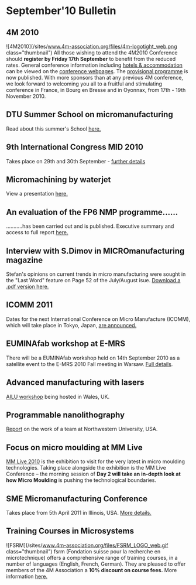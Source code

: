 # September'10 Bulletin

<!--break-->
## 4M 2010


![4M2010](/sites/www.4m-association.org/files/4m-logotight_web.png class="thumbnail")
All those wishing to attend the 4M2010 Conference should **register by Friday 17th September** to benefit from the reduced rates.  General conference information including [hotels & accommodation](/content/Hotels-and-Acommodation) can be viewed on the [conference webpages](http://www.4m-association.org/conference/2010).  The [provisional programme](/content/Provisional-Programme) is now published. With more sponsors than at any previous 4M conference, we look forward to welcoming you all to a fruitful and stimulating conference in France, in Bourg en Bresse and in Oyonnax, from 17th - 19th November 2010.  
    
## DTU Summer School on micromanufacturing

Read about this summer's School [here.](/content/Summer-School-micro-manufacturing)  
  
## 9th International Congress MID 2010

Takes place on 29th and 30th September - [further details](/event/9th-International-MID-Congress)  
  
## Micromachining by waterjet

View a presentation [here.](/content/Waterjet-technology-precision-and-micro-machining)
  
## An evaluation of the FP6 NMP programme......

...........has been carried out and is published. Executive summary and access to full report [here.](/content/Evaluation-FP6-NMP)  
  
## Interview with S.Dimov in MICROmanufacturing magazine

Stefan's opinions on current trends in micro manufacturing were sought in the "Last Word" feature on Page 52 of the July/August isue. [Download a .pdf version here.](http://www.micromanufacturing.com/showthread.php?p=973)
  
## ICOMM 2011

Dates for the next International Conference on Micro Manufacture (ICOMM), which will take place in Tokyo, Japan, [are announced.](/event/ICOMM-2011)  
  
## EUMINAfab workshop at E-MRS

There will be a EUMINAfab workshop held on 14th September 2010 as a satellite event to the E-MRS 2010 Fall meeting in Warsaw. [Full details](/event/EUMINAfab-E-MRS).  
  
## Advanced manufacturing with lasers

[AILU workshop](/event/Advanced-micro-manufacturing-lasers) being hosted in Wales, UK.  
    
## Programmable nanolithography

[Report](/content/Revolutionizing-nanofabrication-programmable-nanolithography) on the work of a team at Northwestern University, USA.  

## Focus on micro moulding at MM Live

[MM Live 2010](http://www.micromanu.com/x/mmliveuk.html) is the exhibition to visit for  the very latest in micro moulding technologies. Taking place alongside the exhibition is the MM Live Conference – the morning session of **Day 2 will take an in-depth look at how Micro Moulding** is pushing the technological boundaries.  
  
## SME Micromanufacturing Conference

Takes place from 5th April 2011 in Illinois, USA. [More details.](http://www.4m-association.org/event/SME-Micromanufacturing-Conference)  

## Training Courses in Microsystems

![FSRM](/sites/www.4m-association.org/files/FSRM_LOGO_web.gif class="thumbnail")
fsrm (Fondation suisse pour la recherche en microtechnique) offers a comprehensive range of training courses, in a number of languages (English, French, German). They are pleased to offer members of the 4M Association a <b>10% discount on course fees.</b> More information [here.](/content/fsrm-training-courses)
